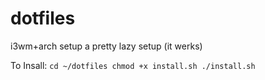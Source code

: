 # dotfiles
i3wm+arch setup
a pretty lazy setup (it werks)

To Insall: 
`
cd ~/dotfiles
chmod +x install.sh
./install.sh
`
